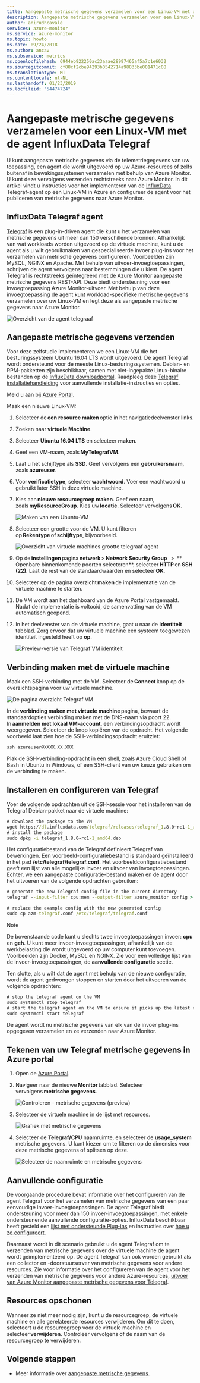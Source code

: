 ```yaml
---
title: Aangepaste metrische gegevens verzamelen voor een Linux-VM met de agent InfluxData Telegraf
description: Aangepaste metrische gegevens verzamelen voor een Linux-VM met de agent InfluxData Telegraf
author: anirudhcavale
services: azure-monitor
ms.service: azure-monitor
ms.topic: howto
ms.date: 09/24/2018
ms.author: ancav
ms.subservice: metrics
ms.openlocfilehash: 6944eb922250ac23aaae28997465af5a7c1e6032
ms.sourcegitcommit: cf88cf2cbe94293b0542714a98833be001471c08
ms.translationtype: MT
ms.contentlocale: nl-NL
ms.lasthandoff: 01/23/2019
ms.locfileid: "54474724"
---
```

# <a name="collect-custom-metrics-for-a-linux-vm-with-the-influxdata-telegraf-agent"></a>Aangepaste metrische gegevens verzamelen voor een Linux-VM met de agent InfluxData Telegraf

U kunt aangepaste metrische gegevens via de telemetriegegevens van uw toepassing, een agent die wordt uitgevoerd op uw Azure-resources of zelfs buitenaf in bewakingssystemen verzamelen met behulp van Azure Monitor. U kunt deze vervolgens verzenden rechtstreeks naar Azure Monitor. In dit artikel vindt u instructies voor het implementeren van de [InfluxData](https://www.influxdata.com/) Telegraf-agent op een Linux-VM in Azure en configureer de agent voor het publiceren van metrische gegevens naar Azure Monitor. 

## <a name="influxdata-telegraf-agent"></a>InfluxData Telegraf agent 

[Telegraf](https://docs.influxdata.com/telegraf/v1.7/) is een plug-in-driven agent die kunt u het verzamelen van metrische gegevens uit meer dan 150 verschillende bronnen. Afhankelijk van wat workloads worden uitgevoerd op de virtuele machine, kunt u de agent als u wilt gebruikmaken van gespecialiseerde invoer plug-ins voor het verzamelen van metrische gegevens configureren. Voorbeelden zijn MySQL, NGINX en Apache. Met behulp van uitvoer-invoegtoepassingen, schrijven de agent vervolgens naar bestemmingen die u kiest. De agent Telegraf is rechtstreeks geïntegreerd met de Azure Monitor aangepaste metrische gegevens REST-API. Deze biedt ondersteuning voor een invoegtoepassing Azure Monitor-uitvoer. Met behulp van deze invoegtoepassing de agent kunt workload-specifieke metrische gegevens verzamelen over uw Linux-VM en legt deze als aangepaste metrische gegevens naar Azure Monitor. 

 ![Overzicht van de agent telegraaf](./media/collect-custom-metrics-linux-telegraf/telegraf-agent-overview.png)

## <a name="send-custom-metrics"></a>Aangepaste metrische gegevens verzenden 

Voor deze zelfstudie implementeren we een Linux-VM die het besturingssysteem Ubuntu 16.04 LTS wordt uitgevoerd. De agent Telegraf wordt ondersteund voor de meeste Linux-besturingssystemen. Debian- en RPM-pakketten zijn beschikbaar, samen met niet-ingepakte Linux-binaire bestanden op de [InfluxData downloadportal](https://portal.influxdata.com/downloads). Raadpleeg deze [Telegraf installatiehandleiding](https://docs.influxdata.com/telegraf/v1.8/introduction/installation/) voor aanvullende installatie-instructies en opties. 

Meld u aan bij [Azure Portal](https://portal.azure.com).

Maak een nieuwe Linux-VM: 

1. Selecteer de **een resource maken** optie in het navigatiedeelvenster links. 
1. Zoeken naar **virtuele Machine**.  
1. Selecteer **Ubuntu 16.04 LTS** en selecteer **maken**. 
1. Geef een VM-naam, zoals **MyTelegrafVM**.  
1. Laat u het schijftype als **SSD**. Geef vervolgens een **gebruikersnaam**, zoals **azureuser**. 
1. Voor **verificatietype**, selecteer **wachtwoord**. Voer een wachtwoord u gebruikt later SSH in deze virtuele machine. 
1. Kies aan **nieuwe resourcegroep maken**. Geef een naam, zoals **myResourceGroup**. Kies uw **locatie**. Selecteer vervolgens **OK**. 

    ![Maken van een Ubuntu-VM](./media/collect-custom-metrics-linux-telegraf/create-vm.png)

1. Selecteer een grootte voor de VM. U kunt filteren op **Rekentype** of **schijftype**, bijvoorbeeld. 

    ![Overzicht van virtuele machines grootte telegraaf agent](./media/collect-custom-metrics-linux-telegraf/vm-size.png)

1. Op de **instellingen** pagina **netwerk** > **Network Security Group**   >  ** Openbare binnenkomende poorten selecteren**, selecteer **HTTP** en **SSH (22)**. Laat de rest van de standaardwaarden en selecteer **OK**. 

1. Selecteer op de pagina overzicht **maken** de implementatie van de virtuele machine te starten. 

1. De VM wordt aan het dashboard van de Azure Portal vastgemaakt. Nadat de implementatie is voltooid, de samenvatting van de VM automatisch geopend. 

1. In het deelvenster van de virtuele machine, gaat u naar de **identiteit** tabblad. Zorg ervoor dat uw virtuele machine een systeem toegewezen identiteit ingesteld heeft op **op**. 
 
    ![Preview-versie van Telegraf VM identiteit](./media/collect-custom-metrics-linux-telegraf/connect-to-VM.png)
 
## <a name="connect-to-the-vm"></a>Verbinding maken met de virtuele machine 

Maak een SSH-verbinding met de VM. Selecteer de **Connect** knop op de overzichtspagina voor uw virtuele machine. 

![De pagina overzicht Telegraf VM](./media/collect-custom-metrics-linux-telegraf/connect-VM-button2.png)

In de **verbinding maken met virtuele machine** pagina, bewaart de standaardopties verbinding maken met de DNS-naam via poort 22. In **aanmelden met lokaal VM-account**, een verbindingsopdracht wordt weergegeven. Selecteer de knop kopiëren van de opdracht. Het volgende voorbeeld laat zien hoe de SSH-verbindingsopdracht eruitziet: 

```cmd
ssh azureuser@XXXX.XX.XXX 
```

Plak de SSH-verbinding-opdracht in een shell, zoals Azure Cloud Shell of Bash in Ubuntu in Windows, of een SSH-client van uw keuze gebruiken om de verbinding te maken. 

## <a name="install-and-configure-telegraf"></a>Installeren en configureren van Telegraf 

Voer de volgende opdrachten uit de SSH-sessie voor het installeren van de Telegraf Debian-pakket naar de virtuele machine: 

```cmd
# download the package to the VM 
wget https://dl.influxdata.com/telegraf/releases/telegraf_1.8.0~rc1-1_amd64.deb 
# install the package 
sudo dpkg -i telegraf_1.8.0~rc1-1_amd64.deb
```
Het configuratiebestand van de Telegraf definieert Telegraf van bewerkingen. Een voorbeeld-configuratiebestand is standaard geïnstalleerd in het pad **/etc/telegraf/telegraf.conf**. Het voorbeeldconfiguratiebestand geeft een lijst van alle mogelijke invoer en uitvoer van invoegtoepassingen. Echter, we een aangepaste configuratie-bestand maken en de agent door het uitvoeren van de volgende opdrachten gebruiken: 

```cmd
# generate the new Telegraf config file in the current directory 
telegraf --input-filter cpu:mem --output-filter azure_monitor config > azm-telegraf.conf 

# replace the example config with the new generated config 
sudo cp azm-telegraf.conf /etc/telegraf/telegraf.conf 
```

> [!NOTE]  
> De bovenstaande code kunt u slechts twee invoegtoepassingen invoer: **cpu** en **geh**. U kunt meer invoer-invoegtoepassingen, afhankelijk van de werkbelasting die wordt uitgevoerd op uw computer kunt toevoegen. Voorbeelden zijn Docker, MySQL en NGINX. Zie voor een volledige lijst van de invoer-invoegtoepassingen, de **aanvullende configuratie** sectie. 

Ten slotte, als u wilt dat de agent met behulp van de nieuwe configuratie, wordt de agent gedwongen stoppen en starten door het uitvoeren van de volgende opdrachten: 

```cmd
# stop the telegraf agent on the VM 
sudo systemctl stop telegraf 
# start the telegraf agent on the VM to ensure it picks up the latest configuration 
sudo systemctl start telegraf 
```
De agent wordt nu metrische gegevens van elk van de invoer plug-ins opgegeven verzamelen en ze verzenden naar Azure Monitor. 

## <a name="plot-your-telegraf-metrics-in-the-azure-portal"></a>Tekenen van uw Telegraf metrische gegevens in Azure portal 

1. Open de [Azure Portal](https://portal.azure.com). 

1. Navigeer naar de nieuwe **Monitor** tabblad. Selecteer vervolgens **metrische gegevens**.  

     ![Controleren - metrische gegevens (preview)](./media/collect-custom-metrics-linux-telegraf/metrics.png)

1. Selecteer de virtuele machine in de lijst met resources.

     ![Grafiek met metrische gegevens](./media/collect-custom-metrics-linux-telegraf/metric-chart.png)

1. Selecteer de **Telegraf/CPU** naamruimte, en selecteer de **usage_system** metrische gegevens. U kunt kiezen om te filteren op de dimensies voor deze metrische gegevens of splitsen op deze.  

     ![Selecteer de naamruimte en metrische gegevens](./media/collect-custom-metrics-linux-telegraf/VM-resource-selector.png)

## <a name="additional-configuration"></a>Aanvullende configuratie 

De voorgaande procedure bevat informatie over het configureren van de agent Telegraf voor het verzamelen van metrische gegevens van een paar eenvoudige invoer-invoegtoepassingen. De agent Telegraf biedt ondersteuning voor meer dan 150 invoer-invoegtoepassingen, met enkele ondersteunende aanvullende configuratie-opties. InfluxData beschikbaar heeft gesteld een [lijst met ondersteunde Plug-ins](https://docs.influxdata.com/telegraf/v1.7/plugins/inputs/) en instructies over [hoe u ze configureert](https://docs.influxdata.com/telegraf/v1.7/administration/configuration/).  

Daarnaast wordt in dit scenario gebruikt u de agent Telegraf om te verzenden van metrische gegevens over de virtuele machine de agent wordt geïmplementeerd op. De agent Telegraf kan ook worden gebruikt als een collector en -doorstuurserver van metrische gegevens voor andere resources. Zie voor informatie over het configureren van de agent voor het verzenden van metrische gegevens voor andere Azure-resources, [uitvoer van Azure Monitor aangepaste metrische gegevens voor Telegraf](https://github.com/influxdata/telegraf/blob/fb704500386214655e2adb53b6eb6b15f7a6c694/plugins/outputs/azure_monitor/README.md).  

## <a name="clean-up-resources"></a>Resources opschonen 

Wanneer ze niet meer nodig zijn, kunt u de resourcegroep, de virtuele machine en alle gerelateerde resources verwijderen. Om dit te doen, selecteert u de resourcegroep voor de virtuele machine en selecteer **verwijderen**. Controleer vervolgens of de naam van de resourcegroep te verwijderen. 

## <a name="next-steps"></a>Volgende stappen
- Meer informatie over [aangepaste metrische gegevens](metrics-custom-overview.md).



